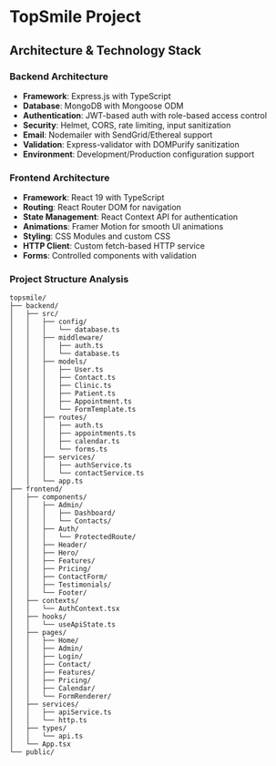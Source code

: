 # TopSmile Project 

## Architecture & Technology Stack

### Backend Architecture
- **Framework**: Express.js with TypeScript
- **Database**: MongoDB with Mongoose ODM
- **Authentication**: JWT-based auth with role-based access control
- **Security**: Helmet, CORS, rate limiting, input sanitization
- **Email**: Nodemailer with SendGrid/Ethereal support
- **Validation**: Express-validator with DOMPurify sanitization
- **Environment**: Development/Production configuration support

### Frontend Architecture
- **Framework**: React 19 with TypeScript
- **Routing**: React Router DOM for navigation
- **State Management**: React Context API for authentication
- **Animations**: Framer Motion for smooth UI animations
- **Styling**: CSS Modules and custom CSS
- **HTTP Client**: Custom fetch-based HTTP service
- **Forms**: Controlled components with validation

### Project Structure Analysis

```
topsmile/
├── backend/
│   ├── src/
│   │   ├── config/
│   │   │   └── database.ts
│   │   ├── middleware/
│   │   │   ├── auth.ts
│   │   │   └── database.ts
│   │   ├── models/
│   │   │   ├── User.ts
│   │   │   ├── Contact.ts
│   │   │   ├── Clinic.ts
│   │   │   ├── Patient.ts
│   │   │   ├── Appointment.ts
│   │   │   └── FormTemplate.ts
│   │   ├── routes/
│   │   │   ├── auth.ts
│   │   │   ├── appointments.ts
│   │   │   ├── calendar.ts
│   │   │   └── forms.ts
│   │   ├── services/
│   │   │   ├── authService.ts
│   │   │   └── contactService.ts
│   │   └── app.ts
├── frontend/
│   ├── components/
│   │   ├── Admin/
│   │   │   ├── Dashboard/
│   │   │   └── Contacts/
│   │   ├── Auth/
│   │   │   └── ProtectedRoute/
│   │   ├── Header/
│   │   ├── Hero/
│   │   ├── Features/
│   │   ├── Pricing/
│   │   ├── ContactForm/
│   │   ├── Testimonials/
│   │   └── Footer/
│   ├── contexts/
│   │   └── AuthContext.tsx
│   ├── hooks/
│   │   └── useApiState.ts
│   ├── pages/
│   │   ├── Home/
│   │   ├── Admin/
│   │   ├── Login/
│   │   ├── Contact/
│   │   ├── Features/
│   │   ├── Pricing/
│   │   ├── Calendar/
│   │   └── FormRenderer/
│   ├── services/
│   │   ├── apiService.ts
│   │   └── http.ts
│   ├── types/
│   │   └── api.ts
│   └── App.tsx
└── public/
```
